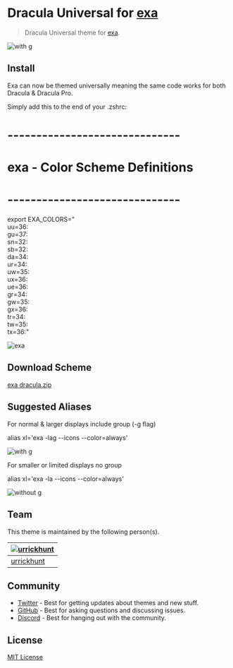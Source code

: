 # Dracula Universal for [exa](https://github.com/ogham/exa)

> Dracula Universal theme for [exa](https://github.com/ogham/exa).

![with g](https://user-images.githubusercontent.com/96319944/232595272-5a41e29e-e121-4ab7-a406-48fb77481a92.png)

## Install

Exa can now be themed universally meaning the same code works for both Dracula & Dracula Pro. 

Simply add this to the end of your .zshrc:

# ------------------------------
# exa - Color Scheme Definitions
# ------------------------------
export EXA_COLORS="\
uu=36:\
gu=37:\
sn=32:\
sb=32:\
da=34:\
ur=34:\
uw=35:\
ux=36:\
ue=36:\
gr=34:\
gw=35:\
gx=36:\
tr=34:\
tw=35:\
tx=36:"

![exa](https://user-images.githubusercontent.com/96319944/232595402-ef611d32-7ac3-41eb-a536-1816c9371c15.png)

## Download Scheme

[exa dracula.zip](https://github.com/urrickhunt/Dracula-universal-for-exa/files/11250829/exa.dracula.zip)



## Suggested Aliases

For normal & larger displays include group (-g flag)

alias xl='exa -lag --icons --color=always'

![with g](https://user-images.githubusercontent.com/96319944/232595498-7eb0a640-63af-4fb5-abeb-7a2a40a9dbb5.png)


For smaller or limited displays no group 

alias xl='exa -la --icons --color=always'

![without g](https://user-images.githubusercontent.com/96319944/232595553-75151e2d-b2fa-4be7-9351-cabd9b0ac5b0.png)


## Team

This theme is maintained by the following person(s).

| [![urrickhunt](https://github.com/urrickhunt.png?size=100)](https://github.com/urrickhunt) |
| ---------------------------------------------------------------------------------------- |
| [urrickhunt](https://github.com/urrickhunt)                                               |

## Community

- [Twitter](https://twitter.com/draculatheme) - Best for getting updates about themes and new stuff.
- [GitHub](https://github.com/dracula/dracula-theme/discussions) - Best for asking questions and discussing issues.
- [Discord](https://draculatheme.com/discord-invite) - Best for hanging out with the community.

## License

[MIT License](./LICENSE)
